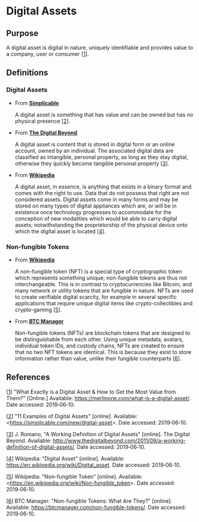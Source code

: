 # Digital Assets

## Purpose

A digital asset is digital in nature, uniquely identifiable and provides value to a company, user or consumer [[1]].

## Definitions

### Digital Assets

- From [<u>**Simplicable**</u>](https://simplicable.com/new/digital-asset)

  A digital asset is something that has value and can be owned but has no physical presence [[2]]. 

- From [<u>**The Digital Beyond**</u>](http://www.thedigitalbeyond.com/2011/09/a-working-definition-of-digital-assets/)

  A digital asset is content that is stored in digital form or an online account, owned by an individual. The associated 
  digital data are classified as intangible, personal property, as long as they stay digital, otherwise they quickly 
  become tangible personal property [[3]].

- From [<u>**Wikipedia**</u>](https://en.wikipedia.org/wiki/Digital_asset)

  A digital asset, in essence, is anything that exists in a binary format and comes with the right to use. Data that do 
  not possess that right are not considered assets. Digital assets come in many forms and may be stored on many types of 
  digital appliances which are, or will be in existence once technology progresses to accommodate for the conception of 
  new modalities which would be able to carry digital assets; notwithstanding the proprietorship of the physical device 
  onto which the digital asset is located [[4]].

### Non-fungible Tokens

- From [<u>**Wikipedia**</u>](https://en.wikipedia.org/wiki/Non-fungible_token)

  A non-fungible token (NFT) is a special type of cryptographic token which represents something unique; non-fungible 
  tokens are thus not interchangeable. This is in contrast to cryptocurrencies like Bitcoin, and many network or utility 
  tokens that are fungible in nature. NFTs are used to create verifiable digital scarcity, for example in several 
  specific applications that require unique digital items like crypto-collectibles and crypto-gaming [[5]].

- From [<u>**BTC Manager**</u>](https://btcmanager.com/non-fungible-tokens/)

  Non-fungible tokens (NFTs) are blockchain tokens that are designed to be distinguishable from each other. Using unique 
  metadata, avatars, individual token IDs, and custody chains, NFTs are created to ensure that no two NFT tokens are 
  identical. This is because they exist to store information rather than value, unlike their fungible counterparts [[6]].

## References

[[1]] "What Exactly is a Digital Asset & How to Get the Most Value from Them?" [Online.] 
Available: <https://merlinone.com/what-is-a-digital-asset/>. Date accessed: 2019&#8209;06&#8209;10.

[1]: https://merlinone.com/what-is-a-digital-asset/
"What Exactly is a Digital 
Asset & How to Get the 
Most Value from Them?"

[[2]] "11 Examples of Digital Assets" [online]. 
Available: <<https://simplicable.com/new/digital-asset>>. 
Date accessed: 2019&#8209;06&#8209;10.

[2]: https://simplicable.com/new/digital-asset
"11 Examples of 
Digital Assets"

[[3]] J. Romano, "A Working Definition of Digital Assets" [online]. The Digital Beyond. Available: <http://www.thedigitalbeyond.com/2011/09/a-working-definition-of-digital-assets/>. Date accessed: 2019&#8209;06&#8209;10.

[3]: http://www.thedigitalbeyond.com/2011/09/a-working-definition-of-digital-assets/
"A Working Definition of Digital Assets"

[[4]] Wikipedia: "Digital Asset" [online]. 
Available: <https://en.wikipedia.org/wiki/Digital_asset>. 
Date accessed: 2019&#8209;06&#8209;10.

[4]: https://en.wikipedia.org/wiki/Digital_asset
"Digital Asset"

[[5]] Wikipedia: "Non-fungible Token" [online]. 
Available: <<https://en.wikipedia.org/wiki/Non-fungible_token>>. 
Date accessed: 2019&#8209;06&#8209;10.

[5]: https://en.wikipedia.org/wiki/Non-fungible_token
"Non-fungible Token"

[[6]] BTC Manager: "Non-fungible Tokens: What Are They?" [online]. 
Available: <https://btcmanager.com/non-fungible-tokens/>. 
Date accessed: 2019&#8209;06&#8209;10.

[6]: https://btcmanager.com/non-fungible-tokens/
"Non-fungible Tokens: 
What Are They?"















